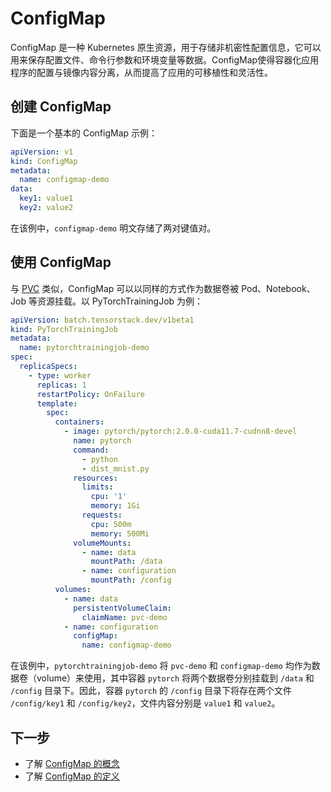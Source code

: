 # ConfigMap

ConfigMap 是一种 Kubernetes 原生资源，用于存储非机密性配置信息，它可以用来保存配置文件、命令行参数和环境变量等数据。ConfigMap使得容器化应用程序的配置与镜像内容分离，从而提高了应用的可移植性和灵活性。

## 创建 ConfigMap

下面是一个基本的 ConfigMap 示例：

```yaml
apiVersion: v1
kind: ConfigMap
metadata:
  name: configmap-demo
data:
  key1: value1
  key2: value2
```

在该例中，`configmap-demo` 明文存储了两对键值对。


## 使用 ConfigMap

与 [PVC](../storage/pvc.md) 类似，ConfigMap 可以以同样的方式作为数据卷被 Pod、Notebook、Job 等资源挂载。以 PyTorchTrainingJob 为例：

```yaml
apiVersion: batch.tensorstack.dev/v1beta1
kind: PyTorchTrainingJob
metadata:
  name: pytorchtrainingjob-demo
spec:
  replicaSpecs:
    - type: worker
      replicas: 1
      restartPolicy: OnFailure
      template:
        spec:
          containers:
            - image: pytorch/pytorch:2.0.0-cuda11.7-cudnn8-devel
              name: pytorch
              command:
                - python
                - dist_mnist.py
              resources:
                limits:
                  cpu: '1'
                  memory: 1Gi
                requests:
                  cpu: 500m
                  memory: 500Mi
              volumeMounts:
                - name: data
                  mountPath: /data
                - name: configuration
                  mountPath: /config
          volumes:
            - name: data
              persistentVolumeClaim:
                claimName: pvc-demo
            - name: configuration
              configMap:
                name: configmap-demo
```

在该例中，`pytorchtrainingjob-demo` 将 `pvc-demo` 和 `configmap-demo` 均作为数据卷（volume）来使用，其中容器 `pytorch` 将两个数据卷分别挂载到 `/data` 和 `/config` 目录下。因此，容器 `pytorch` 的 `/config` 目录下将存在两个文件 `/config/key1` 和 `/config/key2`，文件内容分别是 `value1` 和 `value2`。

## 下一步

* 了解 <a target="_blank" rel="noopener noreferrer" href="https://kubernetes.io/docs/concepts/configuration/configmap/">ConfigMap 的概念</a>
* 了解 <a target="_blank" rel="noopener noreferrer" href="https://kubernetes.io/docs/reference/kubernetes-api/config-and-storage-resources/config-map-v1/">ConfigMap 的定义</a>
